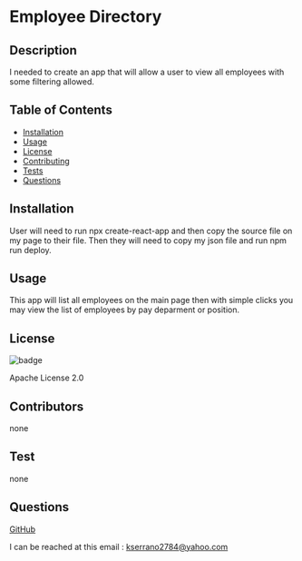 
  # Employee Directory
  ## Description
  I needed to create an app that will allow a user to view all employees with some filtering allowed.

  ## Table of Contents
  * [Installation](#installation)
  * [Usage](#usage)
  * [License](#license)
  * [Contributing](#contributors)
  * [Tests](#test)
  * [Questions](#questions)
  
  ## Installation
  <p> User will need to run npx create-react-app and then copy the source file on my page to their file. Then they will need to copy my json file and run npm run deploy.</p>

  ## Usage
  <p>This app will list all employees on the main page then with simple clicks you may view the list of employees by pay deparment or position.</p>

  ## License
  <img>![badge](https://img.shields.io/badge/license-Apache%20License%202.0-brightgreen)</img>
  <p>Apache License 2.0</p>

  ## Contributors
  <p>none</p>

  ## Test
  <p> none</p>
  
  ## Questions
  <a href = "https://github.com/kevinserrano"> GitHub </a> 

  I can be reached at this email : <a href= "mailto:kserrano2784@yahoo.com">kserrano2784@yahoo.com</a> 
